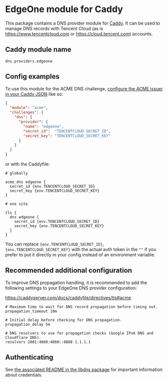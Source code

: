 EdgeOne module for Caddy
===========================

This package contains a DNS provider module for [Caddy](https://github.com/caddyserver/caddy). It can be used to manage DNS records with Tencent Cloud (as is <https://www.tencentcloud.com> or <https://cloud.tencent.com>) accounts.

## Caddy module name

```
dns.providers.edgeone
```

## Config examples

To use this module for the ACME DNS challenge, [configure the ACME issuer in your Caddy JSON](https://caddyserver.com/docs/json/apps/tls/automation/policies/issuer/acme/) like so:

```json
{
  "module": "acme",
  "challenges": {
    "dns": {
      "provider": {
        "name": "edgeone",
        "secret_id":  "TENCENTCLOUD_SECRET_ID",
        "secret_key": "TENCENTCLOUD_SECRET_KEY"
      }
    }
  }
}
```

or with the Caddyfile:

```
# globally

acme_dns edgeone {
  secret_id {env.TENCENTCLOUD_SECRET_ID}
  secret_key {env.TENCENTCLOUD_SECRET_KEY}
}
```

```
# one site

tls {
  dns edgeone {
    secret_id {env.TENCENTCLOUD_SECRET_ID}
    secret_key {env.TENCENTCLOUD_SECRET_KEY}
  }
}
```

You can replace `{env.TENCENTCLOUD_SECRET_ID}`,`{env.TENCENTCLOUD_SECRET_KEY}` with the actual auth token in the `""` if you prefer to put it directly in your config instead of an environment variable.

## Recommended additional configuration

To improve DNS propagation handling, it is recommended to add the following settings to your EdgeOne DNS provider configuration:

https://caddyserver.com/docs/caddyfile/directives/tls#acme

```
# Maximum time to wait for DNS record propagation before timing out.
propagation_timeout 10m

# Initial delay before checking for DNS propagation.
propagation_delay 5m

# DNS resolvers to use for propagation checks (Google IPv6 DNS and Cloudflare DNS).
resolvers 2001:4860:4860::8888 1.1.1.1
```

## Authenticating

See [the associated README in the libdns package](https://github.com/libdns/edgeone) for important information about credentials.
